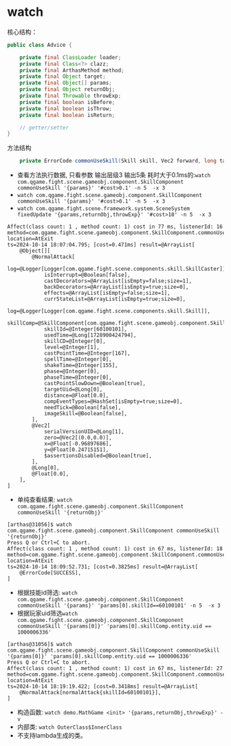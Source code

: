 # watch

核心结构：
```java
public class Advice {

    private final ClassLoader loader;
    private final Class<?> clazz;
    private final ArthasMethod method;
    private final Object target;
    private final Object[] params;
    private final Object returnObj;
    private final Throwable throwExp;
    private final boolean isBefore;
    private final boolean isThrow;
    private final boolean isReturn;

    // getter/setter
}
```

方法结构
```java
    private ErrorCode commonUseSkill(Skill skill, Vec2 forward, long targetUid, float distance) {}
```

- 查看方法执行数据, 只看参数 输出层级3 输出5条 耗时大于0.1ms的:`watch com.qgame.fight.scene.gameobj.component.SkillComponent commonUseSkill '{params}' '#cost>0.1' -n 5  -x 3`
- `watch com.qgame.fight.scene.gameobj.component.SkillComponent commonUseSkill '{params}' '#cost>0.1' -n 5  -x 3`
- `watch com.qgame.fight.scene.framework.system.SceneSystem fixedUpdate '{params,returnObj,throwExp}' '#cost>10' -n 5  -x 3`
```shell
Affect(class count: 1 , method count: 1) cost in 77 ms, listenerId: 16
method=com.qgame.fight.scene.gameobj.component.SkillComponent.commonUseSkill location=AtExit
ts=2024-10-14 18:07:04.795; [cost=0.471ms] result=@ArrayList[
    @Object[][
        @NormalAttack[
            log=@Logger[Logger[com.qgame.fight.scene.components.skill.SkillCaster]],
            isInterrupt=@Boolean[false],
            castDecorators=@ArrayList[isEmpty=false;size=1],
            backDecorators=@ArrayList[isEmpty=true;size=0],
            effects=@ArrayList[isEmpty=false;size=1],
            currStateList=@ArrayList[isEmpty=true;size=0],
            log=@Logger[Logger[com.qgame.fight.scene.components.skill.Skill]],
            skillComp=@SkillComponent[com.qgame.fight.scene.gameobj.component.SkillComponent@43a2c482],
            skillId=@Integer[60100101],
            usedTime=@Long[1728900424794],
            skillCD=@Integer[0],
            level=@Integer[1],
            castPointTime=@Integer[167],
            spellTime=@Integer[0],
            shakeTime=@Integer[155],
            phase=@Integer[0],
            phaseTime=@Integer[0],
            castPointSlowDown=@Boolean[true],
            targetUid=@Long[0],
            distance=@Float[0.0],
            compEventTypes=@HashSet[isEmpty=true;size=0],
            needTick=@Boolean[false],
            imageSkill=@Boolean[false],
        ],
        @Vec2[
            serialVersionUID=@Long[1],
            zero=@Vec2[(0.0,0.0)],
            x=@Float[-0.96897686],
            y=@Float[0.24715151],
            $assertionsDisabled=@Boolean[true],
        ],
        @Long[0],
        @Float[0.0],
    ],
]
```

- 单纯查看结果: `watch com.qgame.fight.scene.gameobj.component.SkillComponent commonUseSkill '{returnObj}'`
```shell
[arthas@31056]$ watch com.qgame.fight.scene.gameobj.component.SkillComponent commonUseSkill '{returnObj}'
Press Q or Ctrl+C to abort.
Affect(class count: 1 , method count: 1) cost in 67 ms, listenerId: 18
method=com.qgame.fight.scene.gameobj.component.SkillComponent.commonUseSkill location=AtExit
ts=2024-10-14 18:09:52.731; [cost=0.3825ms] result=@ArrayList[
    @ErrorCode[SUCCESS],
]
```

- 根据技能id筛选: `watch com.qgame.fight.scene.gameobj.component.SkillComponent commonUseSkill '{params}' 'params[0].skillId==60100101' -n 5  -x 3`
- 根据玩家uid筛选`watch com.qgame.fight.scene.gameobj.component.SkillComponent commonUseSkill '{params[0]}' 'params[0].skillComp.entity.uid == 1000006336'`

```shell
[arthas@31056]$ watch com.qgame.fight.scene.gameobj.component.SkillComponent commonUseSkill '{params[0]}' 'params[0].skillComp.entity.uid == 1000006336'
Press Q or Ctrl+C to abort.
Affect(class count: 1 , method count: 1) cost in 67 ms, listenerId: 27
method=com.qgame.fight.scene.gameobj.component.SkillComponent.commonUseSkill location=AtExit
ts=2024-10-14 18:19:19.422; [cost=0.3418ms] result=@ArrayList[
    @NormalAttack[normalAttack{skillId=60100101}],
]
```

- 构造函数: `watch demo.MathGame <init> '{params,returnObj,throwExp}' -v`
- 内部类: `watch OuterClass$InnerClass`
- 不支持lambda生成的类。